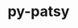 ---
title: "py-patsy"
layout: cache
categories: [package, develop]
meta: {"versions": ["0.5.3"], "compilers": ["gcc@=11.1.0"], "oss": ["ubuntu20.04"], "platforms": ["linux"], "targets": ["ppc64le", "x86_64_v3"], "stacks": ["e4s", "e4s-power", "root"], "num_specs": 13, "num_specs_by_stack": {"e4s-power": 6, "root": 13, "e4s": 7}}
spec_details: [{"hash": "t6u6hsybiu5cf2gqfhrldgvcxegxpxfg", "compiler": "gcc@=11.1.0", "versions": ["0.5.3"], "os": "ubuntu20.04", "platform": "linux", "target": "ppc64le", "variants": ["build_system=python_pip", "~splines"], "stacks": ["e4s-power", "root"], "size": "-", "tarball": "https://binaries.spack.io/develop/build_cache/linux-ubuntu20.04-ppc64le/gcc-11.1.0/py-patsy-0.5.3/linux-ubuntu20.04-ppc64le-gcc-11.1.0-py-patsy-0.5.3-t6u6hsybiu5cf2gqfhrldgvcxegxpxfg.spack"}, {"hash": "pnamzsupf7ccv3alx7sndqpl6l5kfw3n", "compiler": "gcc@=11.1.0", "versions": ["0.5.3"], "os": "ubuntu20.04", "platform": "linux", "target": "ppc64le", "variants": ["build_system=python_pip", "~splines"], "stacks": ["e4s-power", "root"], "size": "-", "tarball": "https://binaries.spack.io/develop/build_cache/linux-ubuntu20.04-ppc64le/gcc-11.1.0/py-patsy-0.5.3/linux-ubuntu20.04-ppc64le-gcc-11.1.0-py-patsy-0.5.3-pnamzsupf7ccv3alx7sndqpl6l5kfw3n.spack"}, {"hash": "xleo3mk3et65esn5b7szkfief5y2nv2x", "compiler": "gcc@=11.1.0", "versions": ["0.5.3"], "os": "ubuntu20.04", "platform": "linux", "target": "ppc64le", "variants": ["build_system=python_pip", "~splines"], "stacks": ["e4s-power", "root"], "size": "-", "tarball": "https://binaries.spack.io/develop/build_cache/linux-ubuntu20.04-ppc64le/gcc-11.1.0/py-patsy-0.5.3/linux-ubuntu20.04-ppc64le-gcc-11.1.0-py-patsy-0.5.3-xleo3mk3et65esn5b7szkfief5y2nv2x.spack"}, {"hash": "nadiwnem47ajtgbf7yx546hd56ublkyo", "compiler": "gcc@=11.1.0", "versions": ["0.5.3"], "os": "ubuntu20.04", "platform": "linux", "target": "ppc64le", "variants": ["build_system=python_pip", "~splines"], "stacks": ["e4s-power", "root"], "size": "-", "tarball": "https://binaries.spack.io/develop/build_cache/linux-ubuntu20.04-ppc64le/gcc-11.1.0/py-patsy-0.5.3/linux-ubuntu20.04-ppc64le-gcc-11.1.0-py-patsy-0.5.3-nadiwnem47ajtgbf7yx546hd56ublkyo.spack"}, {"hash": "5f27m7cj5oz6dmt4mv4o2oaiktwffskl", "compiler": "gcc@=11.1.0", "versions": ["0.5.3"], "os": "ubuntu20.04", "platform": "linux", "target": "ppc64le", "variants": ["build_system=python_pip", "~splines"], "stacks": ["e4s-power", "root"], "size": "-", "tarball": "https://binaries.spack.io/develop/build_cache/linux-ubuntu20.04-ppc64le/gcc-11.1.0/py-patsy-0.5.3/linux-ubuntu20.04-ppc64le-gcc-11.1.0-py-patsy-0.5.3-5f27m7cj5oz6dmt4mv4o2oaiktwffskl.spack"}, {"hash": "qknl3hwsfrqua5u67cl34tqk6imtpgb4", "compiler": "gcc@=11.1.0", "versions": ["0.5.3"], "os": "ubuntu20.04", "platform": "linux", "target": "ppc64le", "variants": ["build_system=python_pip", "~splines"], "stacks": ["e4s-power", "root"], "size": "-", "tarball": "https://binaries.spack.io/develop/build_cache/linux-ubuntu20.04-ppc64le/gcc-11.1.0/py-patsy-0.5.3/linux-ubuntu20.04-ppc64le-gcc-11.1.0-py-patsy-0.5.3-qknl3hwsfrqua5u67cl34tqk6imtpgb4.spack"}, {"hash": "pyvy642vvyhwydqxtahf6uceerjz4x5x", "compiler": "gcc@=11.1.0", "versions": ["0.5.3"], "os": "ubuntu20.04", "platform": "linux", "target": "x86_64_v3", "variants": ["build_system=python_pip", "~splines"], "stacks": ["e4s", "root"], "size": "-", "tarball": "https://binaries.spack.io/develop/build_cache/linux-ubuntu20.04-x86_64_v3/gcc-11.1.0/py-patsy-0.5.3/linux-ubuntu20.04-x86_64_v3-gcc-11.1.0-py-patsy-0.5.3-pyvy642vvyhwydqxtahf6uceerjz4x5x.spack"}, {"hash": "hjx7lxivbw4pseggbmfe7uxfi5y7tyxn", "compiler": "gcc@=11.1.0", "versions": ["0.5.3"], "os": "ubuntu20.04", "platform": "linux", "target": "x86_64_v3", "variants": ["build_system=python_pip", "~splines"], "stacks": ["e4s", "root"], "size": "-", "tarball": "https://binaries.spack.io/develop/build_cache/linux-ubuntu20.04-x86_64_v3/gcc-11.1.0/py-patsy-0.5.3/linux-ubuntu20.04-x86_64_v3-gcc-11.1.0-py-patsy-0.5.3-hjx7lxivbw4pseggbmfe7uxfi5y7tyxn.spack"}, {"hash": "zl4dnffnm2yogalgihd6kzjba5ckqnsz", "compiler": "gcc@=11.1.0", "versions": ["0.5.3"], "os": "ubuntu20.04", "platform": "linux", "target": "x86_64_v3", "variants": ["build_system=python_pip", "~splines"], "stacks": ["e4s", "root"], "size": "-", "tarball": "https://binaries.spack.io/develop/build_cache/linux-ubuntu20.04-x86_64_v3/gcc-11.1.0/py-patsy-0.5.3/linux-ubuntu20.04-x86_64_v3-gcc-11.1.0-py-patsy-0.5.3-zl4dnffnm2yogalgihd6kzjba5ckqnsz.spack"}, {"hash": "mmbqc5brz24yvqgt2fzkjshr6lybfc6j", "compiler": "gcc@=11.1.0", "versions": ["0.5.3"], "os": "ubuntu20.04", "platform": "linux", "target": "x86_64_v3", "variants": ["build_system=python_pip", "~splines"], "stacks": ["e4s", "root"], "size": "-", "tarball": "https://binaries.spack.io/develop/build_cache/linux-ubuntu20.04-x86_64_v3/gcc-11.1.0/py-patsy-0.5.3/linux-ubuntu20.04-x86_64_v3-gcc-11.1.0-py-patsy-0.5.3-mmbqc5brz24yvqgt2fzkjshr6lybfc6j.spack"}, {"hash": "cc2j5qkhlyss57bidcxilnhs6r6yffwv", "compiler": "gcc@=11.1.0", "versions": ["0.5.3"], "os": "ubuntu20.04", "platform": "linux", "target": "x86_64_v3", "variants": ["build_system=python_pip", "~splines"], "stacks": ["e4s", "root"], "size": "-", "tarball": "https://binaries.spack.io/develop/build_cache/linux-ubuntu20.04-x86_64_v3/gcc-11.1.0/py-patsy-0.5.3/linux-ubuntu20.04-x86_64_v3-gcc-11.1.0-py-patsy-0.5.3-cc2j5qkhlyss57bidcxilnhs6r6yffwv.spack"}, {"hash": "aotpyeytrwl5jnixquuxo3wg6sz3pr6q", "compiler": "gcc@=11.1.0", "versions": ["0.5.3"], "os": "ubuntu20.04", "platform": "linux", "target": "x86_64_v3", "variants": ["build_system=python_pip", "~splines"], "stacks": ["e4s", "root"], "size": "-", "tarball": "https://binaries.spack.io/develop/build_cache/linux-ubuntu20.04-x86_64_v3/gcc-11.1.0/py-patsy-0.5.3/linux-ubuntu20.04-x86_64_v3-gcc-11.1.0-py-patsy-0.5.3-aotpyeytrwl5jnixquuxo3wg6sz3pr6q.spack"}, {"hash": "evbyhfffcotdwyixidte7ru67kp2dmgd", "compiler": "gcc@=11.1.0", "versions": ["0.5.3"], "os": "ubuntu20.04", "platform": "linux", "target": "x86_64_v3", "variants": ["build_system=python_pip", "~splines"], "stacks": ["e4s", "root"], "size": "-", "tarball": "https://binaries.spack.io/develop/build_cache/linux-ubuntu20.04-x86_64_v3/gcc-11.1.0/py-patsy-0.5.3/linux-ubuntu20.04-x86_64_v3-gcc-11.1.0-py-patsy-0.5.3-evbyhfffcotdwyixidte7ru67kp2dmgd.spack"}]
---